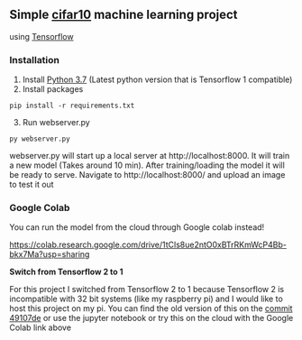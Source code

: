 ## Simple [cifar10](https://www.cs.toronto.edu/~kriz/cifar.html) machine learning project
using [Tensorflow](https://www.tensorflow.org/)

### Installation
1. Install [Python 3.7](https://www.python.org/) (Latest python version that is Tensorflow 1 compatible)
2. Install packages
```
pip install -r requirements.txt
```
3. Run webserver.py
```
py webserver.py
```

webserver.py will start up a local server at http://localhost:8000. It will train a new model (Takes around 10 min). After training/loading the model it will be ready to serve. Navigate to http://localhost:8000/ and upload an image to test it out

### Google Colab
You can run the model from the cloud through Google colab instead!

https://colab.research.google.com/drive/1tCls8ue2ntO0xBTrRKmWcP4Bb-bkx7Ma?usp=sharing

**Switch from Tensorflow 2 to 1**

For this project I switched from Tensorflow 2 to 1 because Tensorflow 2 is incompatible with 32 bit systems (like my raspberry pi) and I would like to host this project on my pi. You can find the old version of this on the [commit 49107de](https://github.com/Moorad/cifar10-ml/tree/49107de159d4aa6a691bf1a61b27e4cbabebabcf) or use the jupyter notebook or try this on the cloud with the Google Colab link above 